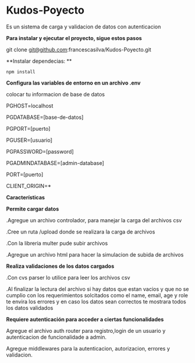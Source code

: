# Kudos-Poyecto 

Es un sistema de carga y validacion de datos con autenticacion 

**Para instalar y ejecutar el proyecto, sigue estos pasos**

git clone git@github.com:francescasilva/Kudos-Poyecto.git

**Instalar dependecias: **
```
npm install
```

**Configura las variables de entorno en un archivo .env**

colocar tu informacion de base de datos

PGHOST=localhost

PGDATABASE=[base-de-datos]

PGPORT=[puerto]

PGUSER=[usuario]

PGPASSWORD=[password]

PGADMINDATABASE=[admin-database]

PORT=[puerto]

CLIENT_ORIGIN=*

**Características**

**Permite cargar datos**

 .Agregue un archivo controlador, para manejar la carga del archivos csv

 .Cree un ruta /upload donde se realizara la carga de archivos

 .Con la libreria multer pude subir archivos

 .Agregue un archivo html para hacer la simulacion de subida de archivos

**Realiza validaciones de los datos cargados**

 .Con cvs parser lo utilice para leer los archivos csv

 .Al finalizar la lectura del archivo si hay datos que estan vacios y que no se cumplio con los requerimientos solcitados como el name, email, age y  role te envira los errores y en caso los datos sean correctos te mostrara todos los datos validados 

**Requiere autenticación para acceder a ciertas funcionalidades**

Agregue el archivo auth router para registro,login de un usuario y autenticacion de funcionalidade a admin. 

Agregue middlewares para la autenticacion, autorizacion, errores y validacion.
 
 


 

